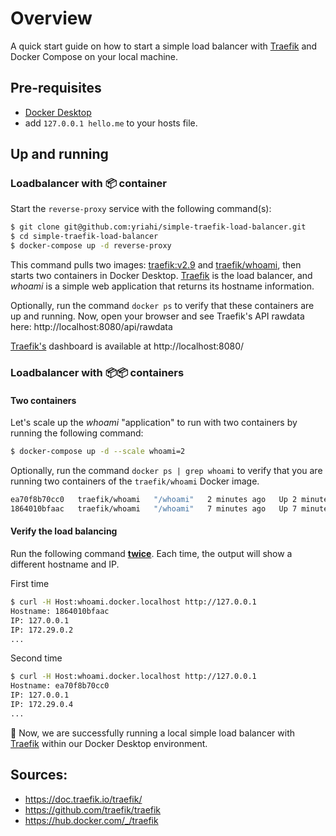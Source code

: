 # Overview

A quick start guide on how to start a simple load balancer with [Traefik](https://doc.traefik.io/traefik/) and Docker Compose on your local machine.



## Pre-requisites

- [Docker Desktop](https://www.docker.com/products/docker-desktop/)
- add `127.0.0.1 hello.me` to your hosts file.



## Up and running

### Loadbalancer with 📦 container

Start the `reverse-proxy` service with the following command(s):

```bash
$ git clone git@github.com:yriahi/simple-traefik-load-balancer.git
$ cd simple-traefik-load-balancer
$ docker-compose up -d reverse-proxy
```

This command pulls two images: [traefik:v2.9](https://hub.docker.com/_/traefik) and [traefik/whoami](https://hub.docker.com/r/traefik/whoami), then starts two containers in Docker Desktop.  [Traefik](https://doc.traefik.io/traefik/) is the load balancer, and *whoami* is a simple web application that returns its hostname information. 

Optionally, run the command `docker ps` to verify that these containers are up and running. Now, open your browser and see Traefik's API rawdata here: http://localhost:8080/api/rawdata

[Traefik's](https://doc.traefik.io/traefik/) dashboard is available at http://localhost:8080/

### Loadbalancer with 📦📦 containers

#### Two containers

Let's scale up the *whoami* "application" to run with two containers by running the following command: 

```bash 
$ docker-compose up -d --scale whoami=2
```

Optionally, run the command `docker ps | grep whoami` to verify that you are running two containers of the `traefik/whoami` Docker image.
```bash
ea70f8b70cc0   traefik/whoami   "/whoami"   2 minutes ago   Up 2 minutes   80/tcp   simple-traefik-load-balancer_whoami_2
1864010bfaac   traefik/whoami   "/whoami"   7 minutes ago   Up 7 minutes   80/tcp   simple-traefik-load-balancer_whoami_1
```

#### Verify the load balancing

Run the following command **<u>twice</u>**. Each time, the output will show a different hostname and IP.

First time

```bash
$ curl -H Host:whoami.docker.localhost http://127.0.0.1
Hostname: 1864010bfaac
IP: 127.0.0.1
IP: 172.29.0.2
...
```

Second time

```bash
$ curl -H Host:whoami.docker.localhost http://127.0.0.1
Hostname: ea70f8b70cc0
IP: 127.0.0.1
IP: 172.29.0.4
...
```

🎊 Now, we are successfully running a local simple load balancer with [Traefik](https://doc.traefik.io/traefik/) within our Docker Desktop environment.



## Sources:

- https://doc.traefik.io/traefik/
- https://github.com/traefik/traefik
- https://hub.docker.com/_/traefik
